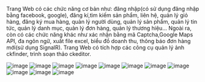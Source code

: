 Trang Web có các chức năng cơ bản như: đăng nhập(có sử dụng đăng nhập bằng facebook, google), đăng kí,tìm kiếm sản phẩm, liên hệ, quản lý giỏ hàng, đăng ký mua hàng, quản lý người dùng, quản lý sản phẩm, quản lý tin tức, quản lý danh mục, quản lý đơn hàng, quản lý thương hiệu...
Ngoài ra, còn có các chức năng khác như xác nhận bằng mã Captcha,Google Maps API, đa ngôn ngữ, xuất file excel, biểu đồ doanh thu, thông báo đơn hàng  mới(sử dụng SignalR).
Trang Web có tích hợp các công cụ quản lý ảnh ckfinder, trình soạn thảo ckeditor.
  
  
![image](https://user-images.githubusercontent.com/103048467/236106842-1fa0dccb-6bb1-470c-bf0c-eb3624866af6.png)
![image](https://user-images.githubusercontent.com/103048467/236107082-0dc80234-1ba8-4159-9d0d-ded37cd4d3ba.png)
![image](https://user-images.githubusercontent.com/103048467/236107145-3bbc3512-0cd2-412e-a507-d6a764f0c2d7.png)
![image](https://user-images.githubusercontent.com/103048467/236107307-90533aba-dd79-47cc-8574-706f6aee04ff.png)
![image](https://user-images.githubusercontent.com/103048467/236107334-c623c399-0d43-4277-9d83-ef9d61259310.png)
![image](https://user-images.githubusercontent.com/103048467/236107368-887f210e-085c-44c1-ba18-2e12360bb0a0.png)
![image](https://user-images.githubusercontent.com/103048467/236107454-6f01b7fa-ca2e-4dad-bfc4-39284368b39d.png)
![image](https://user-images.githubusercontent.com/103048467/236107592-fc7b6ed4-e6bd-4a92-a001-154c90800b3f.png)
![image](https://user-images.githubusercontent.com/103048467/236107688-26b0fa1c-d18f-48f6-9f2a-a2a0e435657c.png)
![image](https://user-images.githubusercontent.com/103048467/236107876-8f38f25f-0ca0-4b3a-aa85-1fa691e76a68.png)
![image](https://user-images.githubusercontent.com/103048467/236107952-f19a7c1c-e4e3-4d09-9b2b-2389b3dfc3b7.png)

